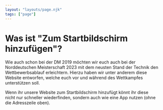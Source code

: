 ```yaml
---
layout: "layouts/page.njk"
tags: ["page"]
---
```

# Was ist "Zum Startbildschirm hinzufügen"?

Wie auch schon bei der DM 2019 möchten wir euch auch bei der Norddeutschen Meisterschaft 2023 mit dem neusten Stand der Technik den Wettbewerbsablauf erleichtern. Hierzu haben wir unter anderem diese Website entworfen, welche euch vor und während des Wettkampfes unterstützen soll.

Wenn ihr unsere Website zum Startbildschirm hinzufügt könnt ihr diese nicht nur schneller wiederfinden, sondern auch wie eine App nutzen (ohne die Adresszeile oben).

